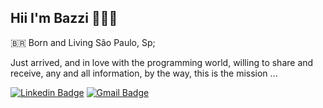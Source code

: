## Hii I'm Bazzi 🙋🏽‍♂️


 🇧🇷 Born and Living São Paulo, Sp;
 
 Just arrived, and in love with the programming world, willing to share and receive, any and all information, by the way, this is the mission ...



[![Linkedin Badge](https://img.shields.io/badge/-Vinícius%20Ferreira-668cff?style=flat-square&logo=Linkedin&logoColor=white&link=https://www.linkedin.com/in/diego-schell-fernandes/)](https://www.linkedin.com/in/vinicius-ferreira-564845150/) 
[![Gmail Badge](https://img.shields.io/badge/-bazzidev@gmail.com-ff5050?style=flat-square&logo=Gmail&logoColor=white&link=mailto:bazzidev@gmail.com)](mailto:bazzidev@gmail.com)
